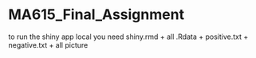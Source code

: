 # MA615_Final_Assignment
to run the shiny app local
you need shiny.rmd + all .Rdata + positive.txt + negative.txt + all picture
